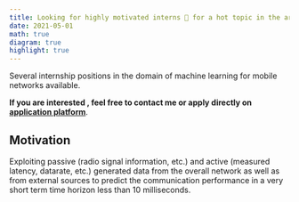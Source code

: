 ```yaml
---
title: Looking for highly motivated interns 👋 for a hot topic in the area of machine learning for mobile communication beyond 5G
date: 2021-05-01
math: true
diagram: true
highlight: true
---
```


Several internship positions in the domain of machine learning for mobile networks available. 

**If you are interested , feel free to contact me or apply directly on [application platform](https://jobs.smartrecruiters.com/BoschGroup/743999742380833-praktikum-im-bereich-kunstliche-intelligenz-in-kommunikationssystemen-4g-5g-und-wifi-?utm_campaign=google_jobs_apply&utm_source=google_jobs_apply&utm_medium=organic)**.

## Motivation

Exploiting passive (radio signal information, etc.) and active (measured latency, datarate, etc.) generated data from the overall network as well as from external sources to predict the communication performance in a very short term time horizon less than 10 milliseconds. 
